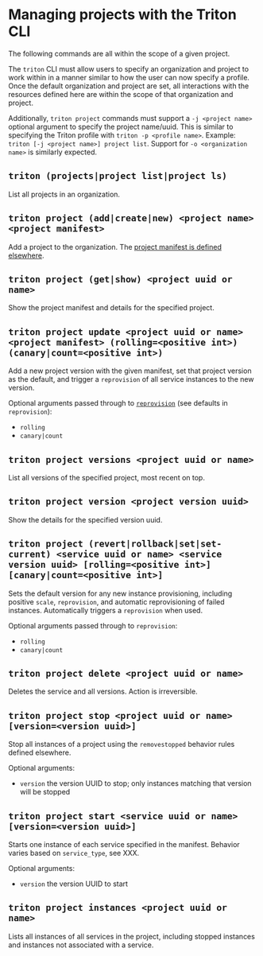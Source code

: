 <!--
    This Source Code Form is subject to the terms of the Mozilla Public
    License, v. 2.0. If a copy of the MPL was not distributed with this
    file, You can obtain one at http://mozilla.org/MPL/2.0/.
-->

<!--
    Copyright 2016 Casey Bisson, Joyent
-->

# Managing projects with the Triton CLI

The following commands are all within the scope of a given project.

The `triton` CLI must allow users to specify an organization and project to work within in a manner similar to how the user can now specify a profile. Once the default organization and project are set, all interactions with the resources defined here are within the scope of that organization and project.

Additionally, `triton project` commands must support a `-j <project name>` optional argument to specify the project name/uuid. This is similar to specifying the Triton profile with `triton -p <profile name>`. Example: `triton [-j <project name>] project list`. Support for `-o <organization name>` is similarly expected.


## `triton (projects|project list|project ls)`

List all projects in an organization.

## `triton project (add|create|new) <project name> <project manifest>`

Add a project to the organization. The [project manifest is defined elsewhere](manifest.md).

## `triton project (get|show) <project uuid or name>`

Show the project manifest and details for the specified project.

## `triton project update <project uuid or name> <project manifest> (rolling=<positive int>) (canary|count=<positive int>)`

Add a new project version with the given manifest, set that project version as the default, and trigger a `reprovision` of all service instances to the new version.

Optional arguments passed through to [`reprovision`](#triton-service-reprovisionrestart-service-uuid-or-name-versionversion-uuid-imageimagespectag-instancenameuuid-compute_nodeuuid-countcanarypositive-integer-rollingpositive-integer) (see defaults in `reprovision`):

- `rolling`
- `canary|count`

## `triton project versions <project uuid or name>`

List all versions of the specified project, most recent on top.

## `triton project version <project version uuid>`

Show the details for the specified version uuid.

## `triton project (revert|rollback|set|set-current) <service uuid or name> <service version uuid> [rolling=<positive int>] [canary|count=<positive int>]`

Sets the default version for any new instance provisioning, including positive `scale`, `reprovision`, and automatic reprovisioning of failed instances. Automatically triggers a `reprovision` when used.

Optional arguments passed through to `reprovision`:

- `rolling`
- `canary|count`

## `triton project delete <project uuid or name>`

Deletes the service and all versions. Action is irreversible.

## `triton project stop <project uuid or name> [version=<version uuid>]`

Stop all instances of a project using the `removestopped` behavior rules defined elsewhere.

Optional arguments:

- `version` the version UUID to stop; only instances matching that version will be stopped

## `triton project start <service uuid or name> [version=<version uuid>]`

Starts one instance of each service specified in the manifest. Behavior varies based on `service_type`, see XXX.

Optional arguments:

- `version` the version UUID to start

## `triton project instances <project uuid or name>`

Lists all instances of all services in the project, including stopped instances and instances not associated with a service.


